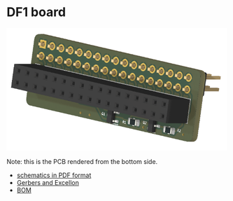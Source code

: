 # DF1 board

![](pcb_df1_render.png)

Note: this is the PCB rendered from the bottom side.

* [schematics in PDF format](pcb_df1.pdf)
* [Gerbers and Excellon](production/pcb_df1.zip)
* [BOM](production/bom.csv)
